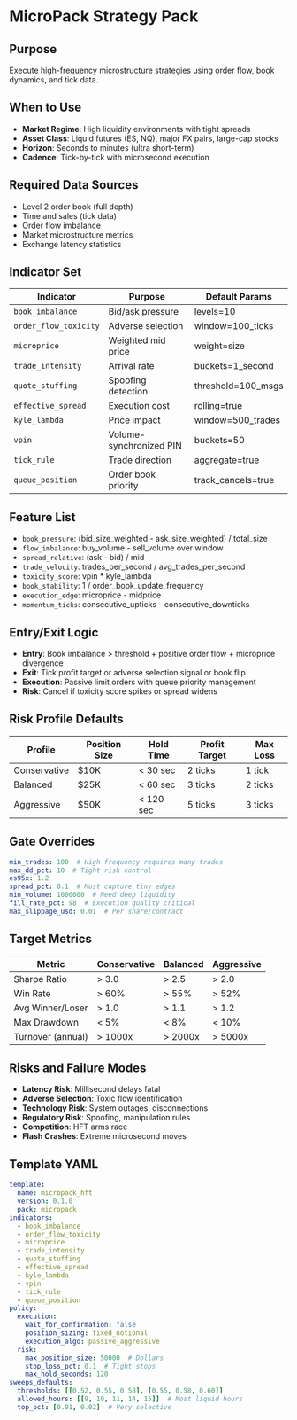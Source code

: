 # MicroPack Strategy Pack

## Purpose
Execute high-frequency microstructure strategies using order flow, book dynamics, and tick data.

## When to Use
- **Market Regime**: High liquidity environments with tight spreads
- **Asset Class**: Liquid futures (ES, NQ), major FX pairs, large-cap stocks
- **Horizon**: Seconds to minutes (ultra short-term)
- **Cadence**: Tick-by-tick with microsecond execution

## Required Data Sources
- Level 2 order book (full depth)
- Time and sales (tick data)
- Order flow imbalance
- Market microstructure metrics
- Exchange latency statistics

## Indicator Set

| Indicator | Purpose | Default Params |
|-----------|---------|----------------|
| `book_imbalance` | Bid/ask pressure | levels=10 |
| `order_flow_toxicity` | Adverse selection | window=100_ticks |
| `microprice` | Weighted mid price | weight=size |
| `trade_intensity` | Arrival rate | buckets=1_second |
| `quote_stuffing` | Spoofing detection | threshold=100_msgs |
| `effective_spread` | Execution cost | rolling=true |
| `kyle_lambda` | Price impact | window=500_trades |
| `vpin` | Volume-synchronized PIN | buckets=50 |
| `tick_rule` | Trade direction | aggregate=true |
| `queue_position` | Order book priority | track_cancels=true |

## Feature List
- `book_pressure`: (bid_size_weighted - ask_size_weighted) / total_size
- `flow_imbalance`: buy_volume - sell_volume over window
- `spread_relative`: (ask - bid) / mid
- `trade_velocity`: trades_per_second / avg_trades_per_second
- `toxicity_score`: vpin * kyle_lambda
- `book_stability`: 1 / order_book_update_frequency
- `execution_edge`: microprice - midprice
- `momentum_ticks`: consecutive_upticks - consecutive_downticks

## Entry/Exit Logic
- **Entry**: Book imbalance > threshold + positive order flow + microprice divergence
- **Exit**: Tick profit target or adverse selection signal or book flip
- **Execution**: Passive limit orders with queue priority management
- **Risk**: Cancel if toxicity score spikes or spread widens

## Risk Profile Defaults

| Profile | Position Size | Hold Time | Profit Target | Max Loss |
|---------|--------------|-----------|---------------|----------|
| Conservative | $10K | < 30 sec | 2 ticks | 1 tick |
| Balanced | $25K | < 60 sec | 3 ticks | 2 ticks |
| Aggressive | $50K | < 120 sec | 5 ticks | 3 ticks |

## Gate Overrides
```yaml
min_trades: 100  # High frequency requires many trades
max_dd_pct: 10  # Tight risk control
es95x: 1.2
spread_pct: 0.1  # Must capture tiny edges
min_volume: 1000000  # Need deep liquidity
fill_rate_pct: 98  # Execution quality critical
max_slippage_usd: 0.01  # Per share/contract
```

## Target Metrics

| Metric | Conservative | Balanced | Aggressive |
|--------|-------------|----------|------------|
| Sharpe Ratio | > 3.0 | > 2.5 | > 2.0 |
| Win Rate | > 60% | > 55% | > 52% |
| Avg Winner/Loser | > 1.0 | > 1.1 | > 1.2 |
| Max Drawdown | < 5% | < 8% | < 10% |
| Turnover (annual) | > 1000x | > 2000x | > 5000x |

## Risks and Failure Modes
- **Latency Risk**: Millisecond delays fatal
- **Adverse Selection**: Toxic flow identification
- **Technology Risk**: System outages, disconnections
- **Regulatory Risk**: Spoofing, manipulation rules
- **Competition**: HFT arms race
- **Flash Crashes**: Extreme microsecond moves

## Template YAML
```yaml
template:
  name: micropack_hft
  version: 0.1.0
  pack: micropack
indicators:
  - book_imbalance
  - order_flow_toxicity
  - microprice
  - trade_intensity
  - quote_stuffing
  - effective_spread
  - kyle_lambda
  - vpin
  - tick_rule
  - queue_position
policy:
  execution:
    wait_for_confirmation: false
    position_sizing: fixed_notional
    execution_algo: passive_aggressive
  risk:
    max_position_size: 50000  # Dollars
    stop_loss_pct: 0.1  # Tight stops
    max_hold_seconds: 120
sweeps_defaults:
  thresholds: [[0.52, 0.55, 0.58], [0.55, 0.58, 0.60]]
  allowed_hours: [[9, 10, 11, 14, 15]]  # Most liquid hours
  top_pct: [0.01, 0.02]  # Very selective
```